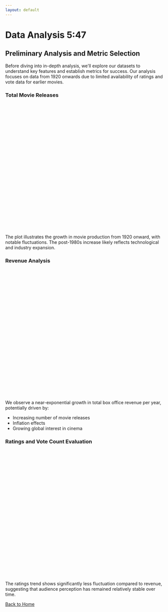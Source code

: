 ```yaml
---
layout: default
---
```


<script src="https://cdn.plot.ly/plotly-latest.min.js"></script>

# Data Analysis 5:47

## Preliminary Analysis and Metric Selection

Before diving into in-depth analysis, we'll explore our datasets to understand key features and establish metrics for success. Our analysis focuses on data from 1920 onwards due to limited availability of ratings and vote data for earlier movies.

### Total Movie Releases

<div id="movieReleasesChart" style="width: 100%; height: 400px;"></div>

<script>
// Sample data - we'll replace this with actual data
var years = Array.from({length: 101}, (_, i) => 1920 + i);
var releases = years.map(year => ({
    x: year,
    y: Math.floor(Math.random() * 1000) + 100
}));

var trace = {
    x: years,
    y: releases.map(r => r.y),
    type: 'scatter',
    mode: 'lines',
    line: {
        color: 'rgb(136, 204, 238)',
        width: 2
    },
    name: 'Movie Releases'
};

var layout = {
    title: 'Total Number of Movies Released Yearly',
    paper_bgcolor: '#1e1e1e',
    plot_bgcolor: '#1e1e1e',
    font: {
        color: 'white'
    },
    xaxis: {
        title: 'Year',
        gridcolor: 'gray'
    },
    yaxis: {
        title: 'Number of Movies',
        gridcolor: 'gray'
    }
};

var config = {
    responsive: true
};

Plotly.newPlot('movieReleasesChart', [trace], layout, config);
</script>

The plot illustrates the growth in movie production from 1920 onward, with notable fluctuations. The post-1980s increase likely reflects technological and industry expansion.

### Revenue Analysis

<div id="revenueChart" style="width: 100%; height: 400px;"></div>

<script>
var revenueTrace = {
    x: years,
    y: years.map(year => Math.exp(0.1 * (year - 1920)) * 1e6),
    type: 'scatter',
    mode: 'lines',
    line: {
        color: 'rgb(144, 238, 144)',
        width: 2
    },
    name: 'Total Revenue'
};

var revenueLayout = {
    title: 'Total Yearly Box Office Revenue',
    paper_bgcolor: '#1e1e1e',
    plot_bgcolor: '#1e1e1e',
    font: {
        color: 'white'
    },
    xaxis: {
        title: 'Year',
        gridcolor: 'gray'
    },
    yaxis: {
        title: 'Total Box Office Revenue [$]',
        type: 'log',
        gridcolor: 'gray'
    }
};

Plotly.newPlot('revenueChart', [revenueTrace], revenueLayout, config);
</script>

We observe a near-exponential growth in total box office revenue per year, potentially driven by:
- Increasing number of movie releases
- Inflation effects
- Growing global interest in cinema

### Ratings and Vote Count Evaluation

<div id="ratingsChart" style="width: 100%; height: 400px;"></div>

<script>
var meanRatings = years.map(year => 7 + Math.random());
var medianRatings = years.map(year => 7 + Math.random() * 0.5);

var meanTrace = {
    x: years,
    y: meanRatings,
    type: 'scatter',
    mode: 'lines',
    line: {
        color: 'rgb(255, 165, 0)',
        width: 2
    },
    name: 'Mean Rating'
};

var medianTrace = {
    x: years,
    y: medianRatings,
    type: 'scatter',
    mode: 'lines',
    line: {
        color: 'white',
        width: 2,
        dash: 'dash'
    },
    name: 'Median Rating'
};

var ratingsLayout = {
    title: 'Yearly Rating Statistics',
    paper_bgcolor: '#1e1e1e',
    plot_bgcolor: '#1e1e1e',
    font: {
        color: 'white'
    },
    xaxis: {
        title: 'Year',
        gridcolor: 'gray'
    },
    yaxis: {
        title: 'Rating',
        range: [0, 10],
        gridcolor: 'gray'
    }
};

Plotly.newPlot('ratingsChart', [meanTrace, medianTrace], ratingsLayout, config);
</script>

The ratings trend shows significantly less fluctuation compared to revenue, suggesting that audience perception has remained relatively stable over time.

[Back to Home](/ada-template-website/)